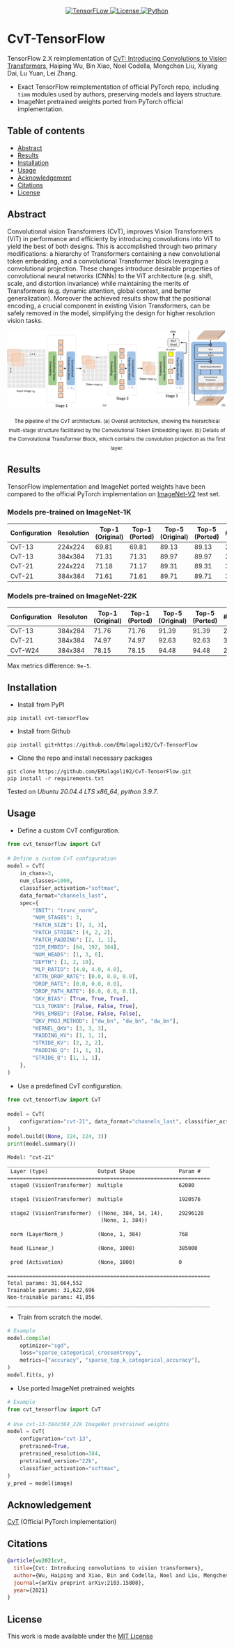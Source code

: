 <div align="center">

  <a href="https://www.tensorflow.org">![TensorFLow](https://img.shields.io/badge/TensorFlow-2.X-orange?style=for-the-badge) 
  <a href="https://github.com/EMalagoli92/CvT-TensorFlow/blob/main/LICENSE">![License](https://img.shields.io/github/license/EMalagoli92/CvT-TensorFlow?style=for-the-badge) 
  <a href="https://www.python.org">![Python](https://img.shields.io/badge/python-%3E%3D%203.9-blue?style=for-the-badge)</a>  
  
</div>

# CvT-TensorFlow
TensorFlow 2.X reimplementation of [CvT: Introducing Convolutions to Vision Transformers](https://arxiv.org/abs/2103.15808), Haiping Wu, Bin Xiao, Noel Codella, Mengchen Liu, Xiyang Dai, Lu Yuan, Lei Zhang.
- Exact TensorFlow reimplementation of official PyTorch repo, including `timm` modules used by authors, preserving models and layers structure.
- ImageNet pretrained weights ported from PyTorch official implementation.

## Table of contents
- [Abstract](#abstract)
- [Results](#results)
- [Installation](#installation)
- [Usage](#usage)
- [Acknowledgement](#acknowledgement)
- [Citations](#citations)
- [License](#license)

<div id="abstract"/>

## Abstract
Convolutional vision Transformers (CvT), improves Vision Transformers (ViT) in 
performance and efficienty by introducing convolutions into ViT to yield the 
best of both designs. This is accomplished through two primary modifications: 
a hierarchy of Transformers containing a new convolutional token embedding, 
and a convolutional Transformer block leveraging a convolutional projection. 
These changes introduce desirable properties of convolutional neural networks 
(CNNs) to the ViT architecture (e.g. shift, scale, and distortion invariance) 
while maintaining the merits of Transformers (e.g. dynamic attention, 
global context, and better generalization). 
Moreover the achieved results show that the positional encoding, 
a crucial component in existing Vision Transformers, can be safely removed 
in the model, simplifying the design for higher resolution vision tasks.


![Alt text](https://raw.githubusercontent.com/EMalagoli92/CvT-TensorFlow/266afd1057827d10f0dfb842f8ef73f5b19e471d/assets/images/pipeline.svg)
<p align = "center"><sub>The pipeline of the CvT architecture. (a) Overall architecture, showing the hierarchical multi-stage
structure facilitated by the Convolutional Token Embedding layer. (b) Details of the Convolutional Transformer Block,
which contains the convolution projection as the first layer.</sub></p>

<div id="results"/>

## Results
TensorFlow implementation and ImageNet ported weights have been compared to the official PyTorch implementation on [ImageNet-V2](https://www.tensorflow.org/datasets/catalog/imagenet_v2) test set.

### Models pre-trained on ImageNet-1K
| Configuration  | Resolution | Top-1 (Original) | Top-1 (Ported) | Top-5 (Original) | Top-5 (Ported) | #Params
| ------------- | ------------- | ------------- | ------------- | ------------- | ------------- | ------------- |
| CvT-13 | 224x224 | 69.81 | 69.81 | 89.13 | 89.13 | 20M |
| CvT-13 | 384x384 | 71.31 | 71.31 | 89.97 | 89.97 | 20M |
| CvT-21 | 224x224 | 71.18 | 71.17 | 89.31 | 89.31 | 32M |
| CvT-21 | 384x384 | 71.61 | 71.61 | 89.71 | 89.71 | 32M |


### Models pre-trained on ImageNet-22K
| Configuration  | Resoluton | Top-1 (Original) | Top-1 (Ported) | Top-5 (Original) | Top-5 (Ported) | #Params
| ------------- | ------------- | ------------- | ------------- | ------------- | ------------- | ------------- |
| CvT-13 | 384x284 | 71.76 | 71.76 | 91.39 | 91.39 | 20M |
| CvT-21 | 384x384 | 74.97 | 74.97 | 92.63 | 92.63 | 32M |
| CvT-W24 | 384x384 | 78.15 | 78.15 | 94.48 | 94.48 | 277M | 

Max metrics difference: `9e-5`.

<div id="installation"/>

## Installation
- Install from PyPI
```
pip install cvt-tensorflow
```
- Install from Github
```
pip install git+https://github.com/EMalagoli92/CvT-TensorFlow
```
- Clone the repo and install necessary packages 
```
git clone https://github.com/EMalagoli92/CvT-TensorFlow.git
pip install -r requirements.txt
```

Tested on *Ubuntu 20.04.4 LTS x86_64*, *python 3.9.7*.

<div id="usage"/>

## Usage
- Define a custom CvT configuration.
```python
from cvt_tensorflow import CvT

# Define a custom CvT configuration
model = CvT(
    in_chans=3,
    num_classes=1000,
    classifier_activation="softmax",
    data_format="channels_last",
    spec={
        "INIT": "trunc_norm",
        "NUM_STAGES": 3,
        "PATCH_SIZE": [7, 3, 3],
        "PATCH_STRIDE": [4, 2, 2],
        "PATCH_PADDING": [2, 1, 1],
        "DIM_EMBED": [64, 192, 384],
        "NUM_HEADS": [1, 3, 6],
        "DEPTH": [1, 2, 10],
        "MLP_RATIO": [4.0, 4.0, 4.0],
        "ATTN_DROP_RATE": [0.0, 0.0, 0.0],
        "DROP_RATE": [0.0, 0.0, 0.0],
        "DROP_PATH_RATE": [0.0, 0.0, 0.1],
        "QKV_BIAS": [True, True, True],
        "CLS_TOKEN": [False, False, True],
        "POS_EMBED": [False, False, False],
        "QKV_PROJ_METHOD": ["dw_bn", "dw_bn", "dw_bn"],
        "KERNEL_QKV": [3, 3, 3],
        "PADDING_KV": [1, 1, 1],
        "STRIDE_KV": [2, 2, 2],
        "PADDING_Q": [1, 1, 1],
        "STRIDE_Q": [1, 1, 1],
    },
)
```
- Use a predefined CvT configuration.
```python
from cvt_tensorflow import CvT

model = CvT(
    configuration="cvt-21", data_format="channels_last", classifier_activation="softmax"
)
model.build((None, 224, 224, 3))
print(model.summary())

```
```
Model: "cvt-21"
_________________________________________________________________
 Layer (type)                Output Shape              Param #   
=================================================================
 stage0 (VisionTransformer)  multiple                  62080     
                                                                 
 stage1 (VisionTransformer)  multiple                  1920576   
                                                                 
 stage2 (VisionTransformer)  ((None, 384, 14, 14),     29296128  
                              (None, 1, 384))                    
                                                                 
 norm (LayerNorm_)           (None, 1, 384)            768       
                                                                 
 head (Linear_)              (None, 1000)              385000    
                                                                 
 pred (Activation)           (None, 1000)              0         
                                                                 
=================================================================
Total params: 31,664,552
Trainable params: 31,622,696
Non-trainable params: 41,856
_________________________________________________________________
```
- Train from scratch the model.
```python    
# Example
model.compile(
    optimizer="sgd",
    loss="sparse_categorical_crossentropy",
    metrics=["accuracy", "sparse_top_k_categorical_accuracy"],
)
model.fit(x, y)            
```
- Use ported ImageNet pretrained weights
```python
# Example
from cvt_tensorflow import CvT

# Use cvt-13-384x384_22k ImageNet pretrained weights
model = CvT(
    configuration="cvt-13",
    pretrained=True,
    pretrained_resolution=384,
    pretrained_version="22k",
    classifier_activation="softmax",
)
y_pred = model(image)
```

<div id="acknowledgement"/>

## Acknowledgement
[CvT](https://github.com/microsoft/CvT) (Official PyTorch implementation)


<div id="citations"/>

## Citations
```bibtex
@article{wu2021cvt,
  title={Cvt: Introducing convolutions to vision transformers},
  author={Wu, Haiping and Xiao, Bin and Codella, Noel and Liu, Mengchen and Dai, Xiyang and Yuan, Lu and Zhang, Lei},
  journal={arXiv preprint arXiv:2103.15808},
  year={2021}
}
```

<div id="license"/>

## License
This work is made available under the [MIT License](https://github.com/EMalagoli92/CvT-TensorFlow/blob/main/LICENSE)